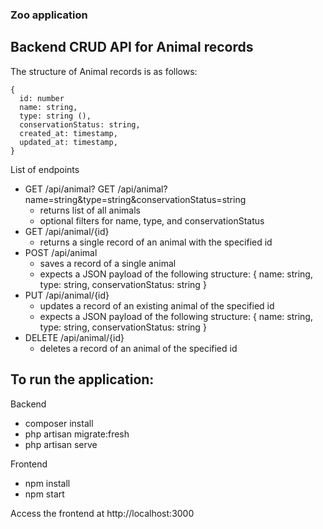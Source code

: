### Zoo application


## Backend CRUD API for Animal records

The structure of Animal records is as follows:

```
{
  id: number
  name: string,
  type: string (),
  conservationStatus: string,
  created_at: timestamp,
  updated_at: timestamp,
}
```

List of endpoints

 * GET /api/animal?
   GET /api/animal?name=string&type=string&conservationStatus=string
     - returns list of all animals
     - optional filters for name, type, and conservationStatus
 * GET /api/animal/{id}
     - returns a single record of an animal with the specified id
 * POST /api/animal
     - saves a record of a single animal
     - expects a JSON payload of the following structure: { name: string, type: string, conservationStatus: string }
 * PUT /api/animal/{id}
     - updates a record of an existing animal of the specified id
     - expects a JSON payload of the following structure: { name: string, type: string, conservationStatus: string }
 * DELETE /api/animal/{id}
     - deletes a record of an animal of the specified id


## To run the application:

Backend
 - composer install
 - php artisan migrate:fresh
 - php artisan serve

Frontend
 - npm install
 - npm start

Access the frontend at http://localhost:3000